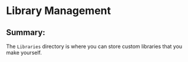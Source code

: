 <!-- Library Management.md -->

# Library Management

## Summary:

The `Libraries` directory is where you can store custom libraries that you make yourself.